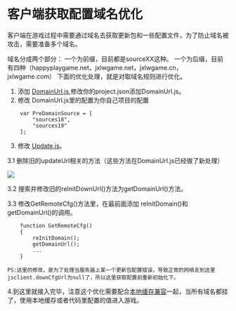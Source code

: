 # 客户端获取配置域名优化
客户端在游戏过程中需要通过域名去获取更新包和一些配置文件，为了防止域名被攻击，需要准备多个域名。

域名分成两个部分：
一个为前缀，目前都是sourceXX这种。
一个为后缀，目前有四种（happyplaygame.net，jxlwgame.net，jxlwgame.cn，jxlwgame.com）
下面的优化处理，就是对取域名规则进行优化。


1. 添加 [DomainUrl.js](img24/DomainUrl.js),修改你的project.json添加DomainUrl.js。
2. 修改 DomainUrl.js里的配置为你自己项目的配置
```
	var PreDomainSource = [
		"sources18",
		"sources19"
	];
```

3. 修改 [Update.js](img24/Update.js)。

3.1 删除旧的updateUrl相关的方法（这些方法在DomainUrl.js已经做了新处理）

![](img24/img24_0.png)

3.2 搜索并修改旧的reInitDownUrl()方法为getDomainUrl()方法。

3.3 修改GetRemoteCfg()方法里，在最前面添加 reInitDomain()和getDomainUrl()的调用。
```
	function GetRemoteCfg()
    {
        reInitDomain();
        getDomainUrl();
		...
	}
```

	PS:这里的修改，是为了处理当服务器上某一个更新包配置错误，导致正常的网络走到这里jsclient.downCfgUrl为null了，所以这里获取配置前重新初始化下。

4.到这里就接入完毕，注意这个优化需要配合[本地缓存兼容](help22.md)一起，当所有域名都挂了，使用本地缓存或者代码里配置的值进入游戏。












